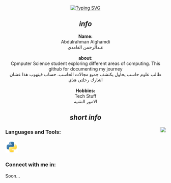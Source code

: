 <div align="center">
     
[![Typing SVG](https://readme-typing-svg.demolab.com?font=Pixelify+Sans&size=37&duration=4960&pause=1000&color=FFFFFF&multiline=true&width=435&lines=welcome+to+my+github+%3C3)](https://git.io/typing-svg)
## *info*



**Name:**
<br>
Abdulrahman Alghamdi
<br>
عبدالرحمن الغامدي
<br>
<br>
**about:** 
<br>
Cpmputer Science student exploring different areas of computing. This github for documenting my journey
<br>
طالب علوم حاسب يحاول يكتشف جميع مجالات الحاسب. حساب قيتهوب هذا عشان اشارك رحلتي هذي
<br>
<br>
**Hobbies:**
<br>
Tech Stuff
<br>
الامور التقنيه
</center>

## *short info*

<img src = "https://64.media.tumblr.com/42ceeaf9acede06201ccf486be384ce8/tumblr_mm69bhm2Ce1s93xseo1_500.gif" align="right"/>

<h3 align="left">Languages and Tools:</h3>
<p align="left"> <img src="https://raw.githubusercontent.com/devicons/devicon/master/icons/python/python-original.svg" alt="python" width="40" height="40"/> </a>   </p>

<h3 align="left">Connect with me in:</h3>

<p align="left">Soon...</p>
<!--<p align="left">
<a href="https://discord.gg/https://discord.gg/E73Txbx4r2" target="blank"><img align="center" src="https://raw.githubusercontent.com/rahuldkjain/github-profile-readme-generator/master/src/images/icons/Social/discord.svg" alt="https://discord.gg/E73Txbx4r2" height="30" width="40" /></a>
</p>